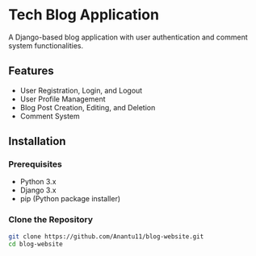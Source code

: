 # Tech Blog Application

A Django-based blog application with user authentication and comment system functionalities.

## Features

- User Registration, Login, and Logout
- User Profile Management
- Blog Post Creation, Editing, and Deletion
- Comment System

## Installation

### Prerequisites

- Python 3.x
- Django 3.x
- pip (Python package installer)

### Clone the Repository

```bash
git clone https://github.com/Anantu11/blog-website.git
cd blog-website
